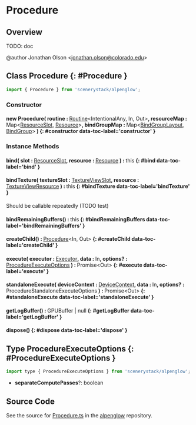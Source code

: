 # Procedure

## Overview

TODO: doc

@author Jonathan Olson &lt;jonathan.olson@colorado.edu&gt;

## Class Procedure {: #Procedure }


```js
import { Procedure } from 'scenerystack/alpenglow';
```
### Constructor

#### new Procedure( routine : <span style="font-weight: 400;">[Routine](../alpenglow/Routine.md)&lt;IntentionalAny, In, Out&gt;</span>, resourceMap : <span style="font-weight: 400;">Map&lt;[ResourceSlot](../alpenglow/ResourceSlot.md), [Resource](../alpenglow/Resource.md)&gt;</span>, bindGroupMap : <span style="font-weight: 400;">Map&lt;[BindGroupLayout](../alpenglow/BindGroupLayout.md), [BindGroup](../alpenglow/BindGroup.md)&gt;</span> ) {: #constructor data-toc-label='constructor' }

### Instance Methods

#### bind( slot : <span style="font-weight: 400;">[ResourceSlot](../alpenglow/ResourceSlot.md)</span>, resource : <span style="font-weight: 400;">[Resource](../alpenglow/Resource.md)</span> ) : <span style="font-weight: 400;"><span style="color: hsla(calc(var(--md-hue) + 180deg),80%,40%,1);">this</span></span> {: #bind data-toc-label='bind' }

#### bindTexture( textureSlot : <span style="font-weight: 400;">[TextureViewSlot](../alpenglow/TextureViewSlot.md)</span>, resource : <span style="font-weight: 400;">[TextureViewResource](../alpenglow/TextureViewResource.md)</span> ) : <span style="font-weight: 400;"><span style="color: hsla(calc(var(--md-hue) + 180deg),80%,40%,1);">this</span></span> {: #bindTexture data-toc-label='bindTexture' }

Should be callable repeatedly (TODO test)

#### bindRemainingBuffers() : <span style="font-weight: 400;"><span style="color: hsla(calc(var(--md-hue) + 180deg),80%,40%,1);">this</span></span> {: #bindRemainingBuffers data-toc-label='bindRemainingBuffers' }

#### createChild() : <span style="font-weight: 400;">[Procedure](../alpenglow/Procedure.md)&lt;In, Out&gt;</span> {: #createChild data-toc-label='createChild' }

#### execute( executor : <span style="font-weight: 400;">[Executor](../alpenglow/Executor.md)</span>, data : <span style="font-weight: 400;">In</span>, options? : <span style="font-weight: 400;">[ProcedureExecuteOptions](../alpenglow/Procedure.md#ProcedureExecuteOptions)</span> ) : <span style="font-weight: 400;">Promise&lt;Out&gt;</span> {: #execute data-toc-label='execute' }

#### standaloneExecute( deviceContext : <span style="font-weight: 400;">[DeviceContext](../alpenglow/DeviceContext.md)</span>, data : <span style="font-weight: 400;">In</span>, options? : <span style="font-weight: 400;">ProcedureStandaloneExecuteOptions</span> ) : <span style="font-weight: 400;">Promise&lt;Out&gt;</span> {: #standaloneExecute data-toc-label='standaloneExecute' }

#### getLogBuffer() : <span style="font-weight: 400;">GPUBuffer | <span style="color: hsla(calc(var(--md-hue) + 180deg),80%,40%,1);">null</span></span> {: #getLogBuffer data-toc-label='getLogBuffer' }

#### dispose() {: #dispose data-toc-label='dispose' }



## Type ProcedureExecuteOptions {: #ProcedureExecuteOptions }


```js
import type { ProcedureExecuteOptions } from 'scenerystack/alpenglow';
```


- **separateComputePasses**?: <span style="color: hsla(calc(var(--md-hue) + 180deg),80%,40%,1);">boolean</span>




## Source Code

See the source for [Procedure.ts](https://github.com/phetsims/alpenglow/blob/main/js/webgpu/compute/Procedure.ts) in the [alpenglow](https://github.com/phetsims/alpenglow) repository.
